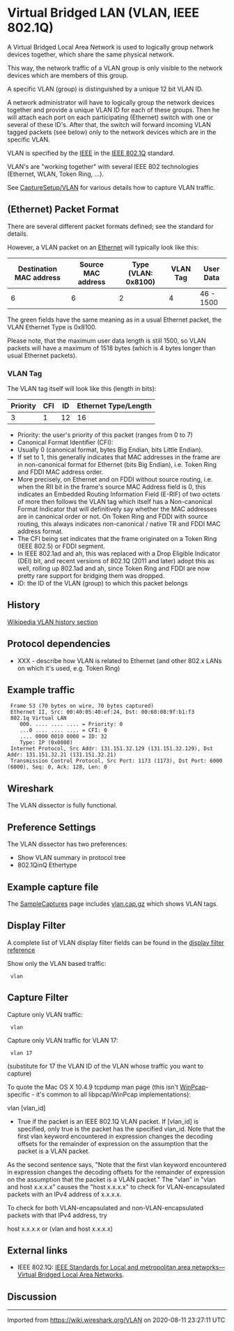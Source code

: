 # Virtual Bridged LAN (VLAN, IEEE 802.1Q)

A Virtual Bridged Local Area Network is used to logically group network devices together, which share the same physical network.

This way, the network traffic of a VLAN group is only visible to the network devices which are members of this group.

A specific VLAN (group) is distinguished by a unique 12 bit VLAN ID.

A network administrator will have to logically group the network devices together and provide a unique VLAN ID for each of these groups. Then he will attach each port on each participating (Ethernet) switch with one or several of these ID's. After that, the switch will forward incoming VLAN tagged packets (see below) only to the network devices which are in the specific VLAN.

VLAN is specified by the [IEEE](/IEEE) in the [IEEE 802.1Q](http://standards.ieee.org/getieee802/download/802.1Q-2003.pdf) standard.

VLAN's are "working together" with several IEEE 802 technologies (Ethernet, WLAN, Token Ring, ...).

See [CaptureSetup/VLAN](/CaptureSetup/VLAN) for various details how to capture VLAN traffic.

## (Ethernet) Packet Format

There are several different packet formats defined; see the standard for details.

However, a VLAN packet on an [Ethernet](/Ethernet) will typically look like this:

| Destination MAC address | Source MAC address | Type (VLAN: 0x8100) | VLAN Tag | User Data |
| ----------------------- | ------------------ | ------------------- | -------- | --------- |
| 6                       | 6                  | 2                   | 4        | 46 - 1500 |

The green fields have the same meaning as in a usual Ethernet packet, the VLAN Ethernet Type is 0x8100.

Please note, that the maximum user data length is still 1500, so VLAN packets will have a maximum of 1518 bytes (which is 4 bytes longer than usual Ethernet packets).

### VLAN Tag

The VLAN tag itself will look like this (length in bits):

| Priority | CFI | ID | Ethernet Type/Length |
| -------- | --- | -- | -------------------- |
| 3        | 1   | 12 | 16                   |

  - Priority: the user's priority of this packet (ranges from 0 to 7)
  - Canonical Format Identifier (CFI):
  - Usually 0 (canonical format, bytes Big Endian, bits Little Endian).
  - If set to 1, this generally indicates that MAC addresses in the frame are in non-canonical format for Ethernet (bits Big Endian), i.e. Token Ring and FDDI MAC address order.
  - More precisely, on Ethernet and on FDDI without source routing, i.e. when the RII bit in the frame's source MAC Address field is 0, this indicates an Embedded Routing Information Field (E-RIF) of two octets of more then follows the VLAN tag which itself has a Non-canonical Format Indicator that will definitively say whether the MAC addresses are in canonical order or not. On Token Ring and FDDI with source routing, this always indicates non-canonical / native TR and FDDI MAC address format.
  - The CFI being set indicates that the frame originated on a Token Ring (IEEE 802.5) or FDDI segment.
  - In IEEE 802.1ad and ah, this was replaced with a Drop Eligible Indicator (DEI) bit, and recent versions of 802.1Q (2011 and later) adopt this as well, rolling up 802.1ad and ah, since Token Ring and FDDI are now pretty rare support for bridging them was dropped.
  - ID: the ID of the VLAN (group) to which this packet belongs

## History

[Wikipedia VLAN history section](https://en.wikipedia.org/wiki/Virtual_LAN#History)

## Protocol dependencies

  - XXX - describe how VLAN is related to Ethernet (and other 802.x LANs on which it's used, e.g. Token Ring)

## Example traffic

``` 
 Frame 53 (70 bytes on wire, 70 bytes captured)
 Ethernet II, Src: 00:40:05:40:ef:24, Dst: 00:60:08:9f:b1:f3
 802.1q Virtual LAN
    000. .... .... .... = Priority: 0
    ...0 .... .... .... = CFI: 0
    .... 0000 0010 0000 = ID: 32
    Type: IP (0x0800)
 Internet Protocol, Src Addr: 131.151.32.129 (131.151.32.129), Dst Addr: 131.151.32.21 (131.151.32.21)
 Transmission Control Protocol, Src Port: 1173 (1173), Dst Port: 6000 (6000), Seq: 0, Ack: 128, Len: 0
```

## Wireshark

The VLAN dissector is fully functional.

## Preference Settings

The VLAN dissector has two preferences:

  - Show VLAN summary in protocol tree
  - 802.1QinQ Ethertype

## Example capture file

The [SampleCaptures](/SampleCaptures) page includes [vlan.cap.gz](uploads/__moin_import__/attachments/SampleCaptures/vlan.cap.gz) which shows VLAN tags.

## Display Filter

A complete list of VLAN display filter fields can be found in the [display filter reference](http://www.wireshark.org/docs/dfref/v/vlan.html)

Show only the VLAN based traffic:

``` 
 vlan
```

## Capture Filter

Capture only VLAN traffic:

``` 
 vlan
```

Capture only VLAN traffic for VLAN 17:

``` 
 vlan 17
```

(substitute for 17 the VLAN ID of the VLAN whose traffic you want to capture)

To quote the Mac OS X 10.4.9 tcpdump man page (this isn't [WinPcap](/WinPcap)-specific - it's common to all libpcap/WinPcap implementations):

vlan \[vlan\_id\]

  - True if the packet is an IEEE 802.1Q VLAN packet. If \[vlan\_id\] is specified, only true is the packet has the specified vlan\_id. Note that the first vlan keyword encountered in expression changes the decoding offsets for the remainder of expression on the assumption that the packet is a VLAN packet.

As the second sentence says, "Note that the first vlan keyword encountered in expression changes the decoding offsets for the remainder of expression on the assumption that the packet is a VLAN packet." The "vlan" in "vlan and host x.x.x.x" causes the "host x.x.x.x" to check for VLAN-encapsulated packets with an IPv4 address of x.x.x.x.

To check for both VLAN-encapsulated and non-VLAN-encapsulated packets with that IPv4 address, try

host x.x.x.x or (vlan and host x.x.x.x)

## External links

  - IEEE 802.1Q: [IEEE Standards for Local and metropolitan area networks—Virtual Bridged Local Area Networks](http://standards.ieee.org/getieee802/download/802.1Q-2003.pdf).

## Discussion

---

Imported from https://wiki.wireshark.org/VLAN on 2020-08-11 23:27:11 UTC

